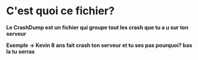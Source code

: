 # C'est quoi ce fichier? 

__Le CrashDump est un fichier qui groupe tout les crash que tu a u sur ton serveur__

__Exemple -> Kevin 8 ans fait crash ton serveur et tu ses pas pourquoi? bas la tu serras__
